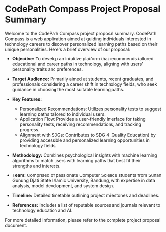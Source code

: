 # CodePath Compass Project Proposal Summary

Welcome to the CodePath Compass project proposal summary. CodePath Compass is a web application aimed at guiding individuals interested in technology careers to discover personalized learning paths based on their unique personalities. Here's a brief overview of our proposal:

- **Objective:** To develop an intuitive platform that recommends tailored educational and career paths in technology, aligning with users' personality traits and preferences.

- **Target Audience:** Primarily aimed at students, recent graduates, and professionals considering a career shift in technology fields, who seek guidance in choosing the most suitable learning paths.

- **Key Features:**
  - Personalized Recommendations: Utilizes personality tests to suggest learning paths tailored to individual users.
  - Application Flow: Provides a user-friendly interface for taking personality tests, receiving recommendations, and tracking progress.
  - Alignment with SDGs: Contributes to SDG 4 (Quality Education) by providing accessible and personalized learning opportunities in technology fields.

- **Methodology:** Combines psychological insights with machine learning algorithms to match users with learning paths that best fit their strengths and interests.

- **Team:** Comprised of passionate Computer Science students from Sunan Gunung Djati State Islamic University, Bandung, with expertise in data analysis, model development, and system design.

- **Timeline:** Detailed timetable outlining project milestones and deadlines.

- **References:** Includes a list of reputable sources and journals relevant to technology education and AI.

For more detailed information, please refer to the complete project proposal document.
